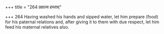 +++
title = "264 प्रक्षाल्य हस्ताव्"

+++
264	Having washed his hands and sipped water, let him prepare (food) for his paternal relations and, after giving it to them with due respect, let him feed his maternal relatives also.